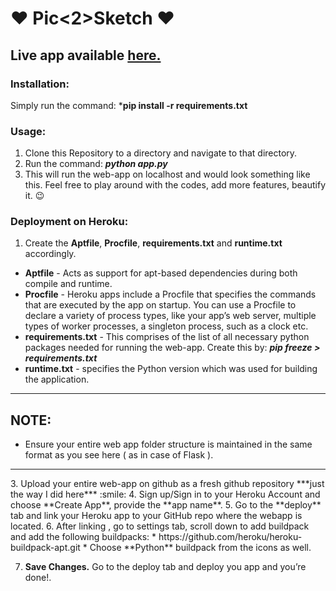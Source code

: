 # :heart: Pic<2>Sketch :heart:
## Live app available [here.](https://pic2sketch.herokuapp.com)

### Installation:
Simply run the command: ***pip install -r requirements.txt** 

### Usage:
1. Clone this Repository to a directory and navigate to that directory.
2. Run the command: ***python app.py***
3. This will run the web-app on localhost and would look something like this. Feel free to play around with the codes, add more features, beautify it. :wink:

### Deployment on Heroku:
1. Create the **Aptfile**, **Procfile**, **requirements.txt** and **runtime.txt** accordingly.
* **Aptfile** - 
Acts as support for apt-based dependencies during both compile and runtime.
* **Procfile** - 
Heroku apps include a Procfile that specifies the commands that are executed by the app on startup. You can use a Procfile to declare a variety of process types, 
like your app’s web server, multiple types of worker processes, a singleton process, such as a clock etc.
* **requirements.txt** - 
This comprises of the list of all necessary python packages needed for running the web-app. Create this by: ***pip freeze > requirements.txt***
* **runtime.txt** - 
specifies the Python version which was used for building the application.
<hr>

## NOTE:
*  Ensure your entire web app folder structure is maintained in the same format as you see here ( as in case of Flask ).

<hr>
3. Upload your entire web-app on github as a fresh github repository ***just the way I did here*** :smile:
4. Sign up/Sign in to your Heroku Account and choose **Create App**, provide the **app name**.
5. Go to the **deploy** tab and link your Heroku app to your GitHub repo where the webapp is located.
6. After linking , go to settings tab, scroll down to add buildpack and add the following buildpacks:
* https://github.com/heroku/heroku-buildpack-apt.git
* Choose **Python** buildpack from the icons as well.

7. **Save Changes.** Go to the deploy tab and deploy you app and you’re done!.


